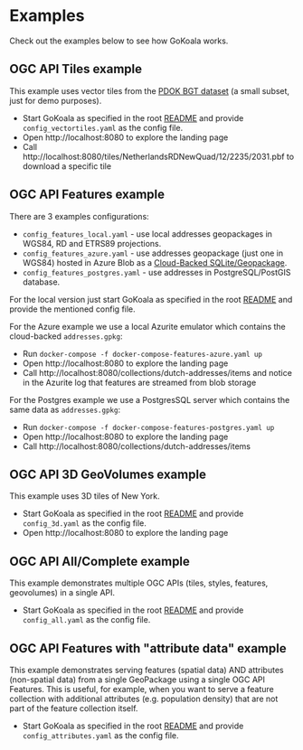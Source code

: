# Examples

Check out the examples below to see how GoKoala works.

## OGC API Tiles example

This example uses vector tiles from the [PDOK BGT dataset](https://www.pdok.nl/introductie/-/article/basisregistratie-grootschalige-topografie-bgt-) (a small subset, just for demo purposes). 

- Start GoKoala as specified in the root [README](../README.md#run) 
  and provide `config_vectortiles.yaml` as the config file.
- Open http://localhost:8080 to explore the landing page
- Call http://localhost:8080/tiles/NetherlandsRDNewQuad/12/2235/2031.pbf to download a specific tile

## OGC API Features example

There are 3 examples configurations:
- `config_features_local.yaml` - use local addresses geopackages in WGS84, RD and ETRS89 projections.
- `config_features_azure.yaml` - use addresses geopackage (just one in WGS84) hosted in Azure Blob as a [Cloud-Backed SQLite/Geopackage](https://sqlite.org/cloudsqlite/doc/trunk/www/index.wiki).
- `config_features_postgres.yaml` - use addresses in PostgreSQL/PostGIS database.

For the local version just start GoKoala as specified in the root [README](../README.md#run)
and provide the mentioned config file.

For the Azure example we use a local Azurite emulator which contains the cloud-backed `addresses.gpkg`:
- Run `docker-compose -f docker-compose-features-azure.yaml up`
- Open http://localhost:8080 to explore the landing page
- Call http://localhost:8080/collections/dutch-addresses/items and notice in the Azurite log that features are streamed from blob storage

For the Postgres example we use a PostgresSQL server which contains the same data as `addresses.gpkg`:
- Run `docker-compose -f docker-compose-features-postgres.yaml up`
- Open http://localhost:8080 to explore the landing page
- Call http://localhost:8080/collections/dutch-addresses/items

## OGC API 3D GeoVolumes example

This example uses 3D tiles of New York.

- Start GoKoala as specified in the root [README](../README.md#run)
  and provide `config_3d.yaml` as the config file.
- Open http://localhost:8080 to explore the landing page

## OGC API All/Complete example

This example demonstrates multiple OGC APIs (tiles, styles, features, geovolumes) in a single API.

- Start GoKoala as specified in the root [README](../README.md#run)
  and provide `config_all.yaml` as the config file.

## OGC API Features with "attribute data" example

This example demonstrates serving features (spatial data) AND attributes (non-spatial data) from a single GeoPackage
using a single OGC API Features. This is useful, for example, when you want to serve a feature collection with
additional
attributes (e.g. population density) that are not part of the feature collection itself.

- Start GoKoala as specified in the root [README](../README.md#run)
  and provide `config_attributes.yaml` as the config file.